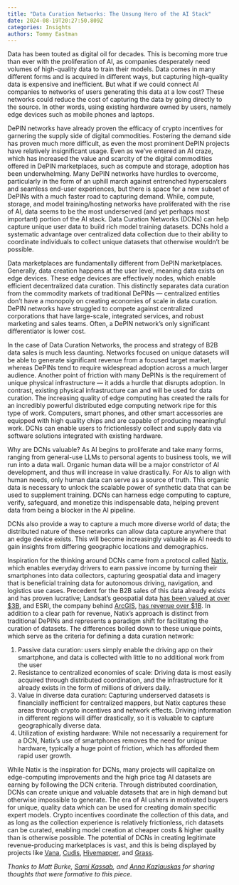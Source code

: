 ```yaml
---
title: "Data Curation Networks: The Unsung Hero of the AI Stack"
date: 2024-08-19T20:27:50.809Z
categories: Insights
authors: Tommy Eastman
---
```

Data has been touted as digital oil for decades. This is becoming more true than ever with the proliferation of AI, as companies desperately need volumes of high-quality data to train their models. Data comes in many different forms and is acquired in different ways, but capturing high-quality data is expensive and inefficient. But what if we could connect AI companies to networks of users generating this data at a low cost? These networks could reduce the cost of capturing the data by going directly to the source. In other words, using existing hardware owned by users, namely edge devices such as mobile phones and laptops. 

DePIN networks have already proven the efficacy of crypto incentives for garnering the supply side of digital commodities. Fostering the demand side has proven much more difficult, as even the most prominent DePIN projects have relatively insignificant usage. Even as we’ve entered an AI craze, which has increased the value and scarcity of the digital commodities offered in DePIN marketplaces, such as compute and storage, adoption has been underwhelming. Many DePIN networks have hurdles to overcome, particularly in the form of an uphill march against entrenched hyperscalers and seamless end-user experiences, but there is space for a new subset of DePINs with a much faster road to capturing demand. While, compute, storage, and model training/hosting networks have proliferated with the rise of AI, data seems to be the most underserved (and yet perhaps most important) portion of the AI stack. Data Curation Networks (DCNs) can help capture unique user data to build rich model training datasets. DCNs hold a systematic advantage over centralized data collection due to their ability to coordinate individuals to collect unique datasets that otherwise wouldn’t be possible. 

Data marketplaces are fundamentally different from DePIN marketplaces. Generally, data creation happens at the user level, meaning data exists on edge devices. These edge devices are effectively nodes, which enable efficient decentralized data curation. This distinctly separates data curation from the commodity markets of traditional DePINs — centralized entities don’t have a monopoly on creating economies of scale in data curation.  DePIN networks have struggled to compete against centralized corporations that have large-scale, integrated services, and robust marketing and sales teams. Often, a DePIN network’s only significant differentiator is lower cost. 

In the case of Data Curation Networks, the process and strategy of B2B data sales is much less daunting. Networks focused on unique datasets will be able to generate significant revenue from a focused target market, whereas DePINs tend to require widespread adoption across a much larger audience. Another point of friction with many DePINs is the requirement of unique physical infrastructure — it adds a hurdle that disrupts adoption. In contrast, existing physical infrastructure can and will be used for data curation. The increasing quality of edge computing has created the rails for an incredibly powerful distributed edge computing network ripe for this type of work. Computers, smart phones, and other smart accessories are equipped with high quality chips and are capable of producing meaningful work. DCNs can enable users to frictionlessly collect and supply data via software solutions integrated with existing hardware.

Why are DCNs valuable? As AI begins to proliferate and take many forms, ranging from general-use LLMs to personal agents to business tools, we will run into a data wall. Organic human data will be a major constrictor of AI development, and thus will increase in value drastically. For AIs to align with human needs, only human data can serve as a source of truth. This organic data is necessary to unlock the scalable power of synthetic data that can be used to supplement training. DCNs can harness edge computing to capture, verify, safeguard, and monetize this indispensable data, helping prevent data from being a blocker in the AI pipeline.

DCNs also provide a way to capture a much more diverse world of data; the distributed nature of these networks can allow data capture anywhere that an edge device exists. This will become increasingly valuable as AI needs to gain insights from differing geographic locations and demographics.

Inspiration for the thinking around DCNs came from a protocol called [Natix](https://natix.network/), which enables everyday drivers to earn passive income by turning their smartphones into data collectors, capturing geospatial data and imagery that is beneficial training data for autonomous driving, navigation, and logistics use cases. Precedent for the B2B sales of this data already exists and has proven lucrative; Landsat’s geospatial data [has been valued at over $3B](https://www.usgs.gov/news/landsats-economic-value-nation-continues-increase), and ESRI, the company behind [ArcGIS](https://www.arcgis.com/index.html), [has revenue over $1B](https://web.archive.org/web/20100510064955/http://www.investors.com/NewsAndAnalysis/Article.aspx?id=503454). In addition to a clear path for revenue, Natix’s approach is distinct from traditional DePINs and represents a paradigm shift for facilitating the curation of datasets. The differences boiled down to these unique points, which serve as the criteria for defining a data curation network:

1. Passive data curation: users simply enable the driving app on their smartphone, and data is collected with little to no additional work from the user
2. Resistance to centralized economies of scale: Driving data is most easily acquired through distributed coordination, and the infrastructure for it already exists in the form of millions of drivers daily.
3. Value in diverse data curation: Capturing underserved datasets is financially inefficient for centralized mappers, but Natix captures these areas through crypto incentives and network effects. Driving information in different regions will differ drastically, so it is valuable to capture geographically diverse data.
4. Utilization of existing hardware: While not necessarily a requirement for a DCN, Natix’s use of smartphones removes the need for unique hardware, typically a huge point of friction, which has afforded them rapid user growth.

While Natix is the inspiration for DCNs, many projects will capitalize on edge-computing improvements and the high price tag AI datasets are earning by following the DCN criteria. Through distributed coordination, DCNs can create unique and valuable datasets that are in high demand but otherwise impossible to generate. The era of AI ushers in motivated buyers for unique, quality data which can be used for creating domain specific expert models. Crypto incentives coordinate the collection of this data, and as long as the collection experience is relatively frictionless, rich datasets can be curated, enabling model creation at cheaper costs & higher quality than is otherwise possible. The potential of DCNs in creating legitimate revenue-producing marketplaces is vast, and this is being displayed by projects like [Vana](https://www.vana.org/), [Cudis](https://www.cudis.xyz/), [Hivemapper](https://hivemapper.com/), and [Grass](https://www.getgrass.io/).

*T﻿hanks to Matt Burke, [Sami Kassab](https://x.com/Old_Samster), and [Anna Kazlauskas](https://x.com/anna_kazlauskas) for sharing thoughts that were formative to this piece.*
